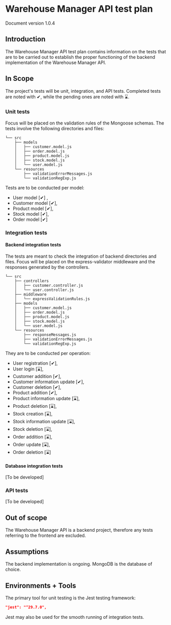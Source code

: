 # Warehouse Manager API test plan

Document version 1.0.4

## Introduction

The Warehouse Manager API test plan contains information on the tests that are to be carried out to establish the proper functioning of the backend implementation of the Warehouse Manager API.

## In Scope

The project's tests will be unit, integration, and API tests. Completed tests are noted with ✔, while the pending ones are noted with ⌛.

### Unit tests

Focus will be placed on the validation rules of the Mongoose schemas. The tests involve the following directories and files:

```text
└── src
    ├── models
    │   ├── customer.model.js
    │   ├── order.model.js
    │   ├── product.model.js
    │   ├── stock.model.js
    │   └── user.model.js
    └── resources
        ├── validationErrorMessages.js
        └── validationRegExp.js
```

Tests are to be conducted per model:

- User model [✔] ,
- Customer model [✔],
- Product model [✔],
- Stock model [✔],
- Order model [✔]

### Integration tests

#### Backend integration tests

The tests are meant to check the integration of backend directories and files. Focus will be placed on the express-validator middleware and the responses generated by the controllers.

```text
└── src
    ├── controllers
    │   ├── customer.controller.js
    │   └── user.controller.js
    ├── middleware
    │   └── expressValidationRules.js
    ├── models
    │   ├── customer.model.js
    │   ├── order.model.js
    │   ├── product.model.js
    │   ├── stock.model.js
    │   └── user.model.js
    └── resources
        ├── responseMessages.js
        ├── validationErrorMessages.js
        └── validationRegExp.js
```

They are to be conducted per operation:

- User registration [✔],
- User login [⌛],
- Customer addition [✔],
- Customer information update [✔],
- Customer deletion [✔],
- Product addition [✔],
- Product information update [⌛],
- Product deletion [⌛],
- Stock creation [⌛],
- Stock information update [⌛],
- Stock deletion [⌛],
- Order addition [⌛],
- Order update [⌛],
- Order deletion [⌛]

#### Database integration tests

[To be developed]

### API tests

[To be developed]

## Out of scope

The Warehouse Manager API is a backend project, therefore any tests referring to the frontend are excluded.

## Assumptions

The backend implementation is ongoing. MongoDB is the database of choice.

## Environments + Tools

The primary tool for unit testing is the Jest testing framework:

```json
"jest": "^29.7.0",
```

Jest may also be used for the smooth running of integration tests.
